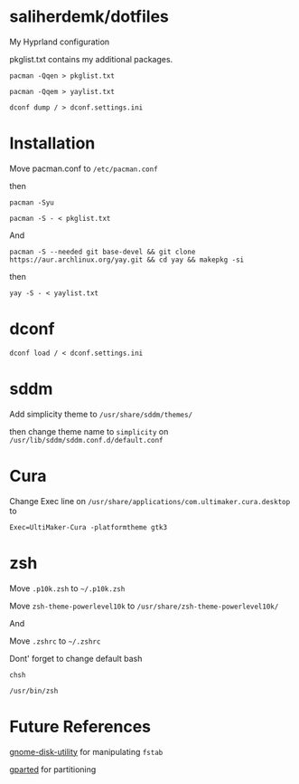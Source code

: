 # saliherdemk/dotfiles
My Hyprland configuration

pkglist.txt contains my additional packages.

```
pacman -Qqen > pkglist.txt
```

```
pacman -Qqem > yaylist.txt
```

```
dconf dump / > dconf.settings.ini
```

# Installation
Move pacman.conf to `/etc/pacman.conf`

then

```
pacman -Syu
```

```
pacman -S - < pkglist.txt
```

And

```
pacman -S --needed git base-devel && git clone https://aur.archlinux.org/yay.git && cd yay && makepkg -si
```

then

```
yay -S - < yaylist.txt
```

# dconf

```
dconf load / < dconf.settings.ini
```

# sddm
Add simplicity theme to `/usr/share/sddm/themes/ `

then change theme name to `simplicity` on `/usr/lib/sddm/sddm.conf.d/default.conf`

# Cura
Change Exec line on `/usr/share/applications/com.ultimaker.cura.desktop` to 
```
Exec=UltiMaker-Cura -platformtheme gtk3
```

# zsh
Move `.p10k.zsh` to ``~/.p10k.zsh``

Move `zsh-theme-powerlevel10k` to `/usr/share/zsh-theme-powerlevel10k/`

And

Move `.zshrc` to `~/.zshrc`

Dont' forget to change default bash

```
chsh
```

```
/usr/bin/zsh
```

# Future References
[gnome-disk-utility](https://archlinux.org/packages/extra/x86_64/gnome-disk-utility/) for manipulating `fstab`

[gparted](https://archlinux.org/packages/extra/x86_64/gparted/) for partitioning
